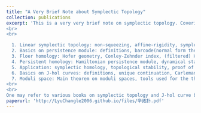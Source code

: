 ```yaml
---
title: "A Very Brief Note about Symplectic Topology"
collection: publications
excerpt: 'This is a very very brief note on symplectic topology. Covering:  <br>
<br>
<br>

  1. Linear symplectic topology: non-squeezing, affine-rigidity, symplectic width/capacity, Maslov index <br>
  2. Basics on persistence module: definitions, barcode(normal form theorem), isometry theorem, <br>
  3. Floer homology: Hofer geometry, Conley-Zehnder index, (filtered) Hamilton-Floer homology  <br>
  4. Persistent homology: Hamiltonian persistence module, dynamical stability, symplectic persistence module  <br>
  5. Application: symplectic homology, topological stability, proof of a version of non-squeezing <br>
  6. Basics on J-hol curves: definitions, unique continuation, Carleman similarity, critical points and simple curves <br>
  7. Moduli space: Main theorem on moduli spaces, tools used for the theorem(elliptic regularity, transversality), compactness(removal of singularity, bubbling).
<br>
<br>
One may refer to various books on symplectic topology and J-hol curve by **McDuff** and **arxiv 1904.04044**(for persistence module part) by **Zhang Jun** and others.'
paperurl: 'http://LyuChangle2006.github.io/files/辛拓扑.pdf'
---
```


